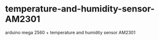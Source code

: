 temperature-and-humidity-sensor-AM2301
======================================

arduino mega 2560 + temperature and humidity sensor AM2301
